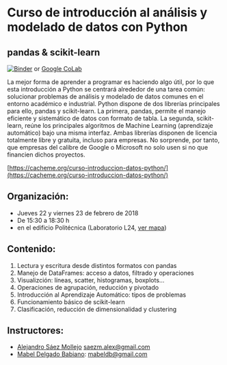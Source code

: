 # Curso de introducción al análisis y modelado de datos con Python

## pandas & scikit-learn 
[![Binder](https://mybinder.org/badge.svg)](https://mybinder.org/v2/gh/CAChemE/python-analisis-modelado-datos/master)
or [Google CoLab](https://drive.google.com/drive/folders/1ZyQJtm_DCh0EJRF-7ted5Xi5hHWFxCi9?usp=sharing)

La mejor forma de aprender a programar es haciendo algo útil, por lo que esta introducción a Python se centrará alrededor de una tarea común: solucionar problemas de análisis y modelado de datos comunes en el entorno académico e industrial. Python dispone de dos librerías principales para ello, pandas y scikit-learn. La primera, pandas, permite el manejo eficiente y sistemático de datos con formato de tabla. La segunda, scikit-learn, reúne los principales algoritmos de Machine Learning (aprendizaje automático) bajo una misma interfaz. Ambas librerías disponen de licencia totalmente libre y gratuita, incluso para empresas. No sorprende, por tanto, que empresas del calibre de Google o Microsoft no solo usen si no que financien dichos proyectos.

[https://cacheme.org/curso-introduccion-datos-python/](https://cacheme.org/curso-introduccion-datos-python/)

## Organización:

- Jueves 22 y viernes 23 de febrero de 2018
- De 15:30 a 18:30 h 
- en el edificio Politécnica (Laboratorio L24, [ver mapa](https://www.sigua.ua.es/index.html?id=0016P2002))

## Contenido:

1. Lectura y escritura desde distintos formatos con pandas
2. Manejo de DataFrames: acceso a datos, filtrado y operaciones
3. Visualizción: líneas, scatter, histogramas, boxplots...
4. Operaciones de agrupación, reducción y pivotado
5. Introducción al Aprendizaje Automático: tipos de problemas
6. Funcionamiento básico de scikit-learn
7. Clasificación, reducción de dimensionalidad y clustering

## Instructores:

* [Alejandro Sáez Mollejo](https://www.linkedin.com/in/alejandrosaezm/) saezm.alex@gmail.com
* [Mabel Delgado Babiano](https://www.linkedin.com/in/mabeldelgadob/): mabeldb@gmail.com

